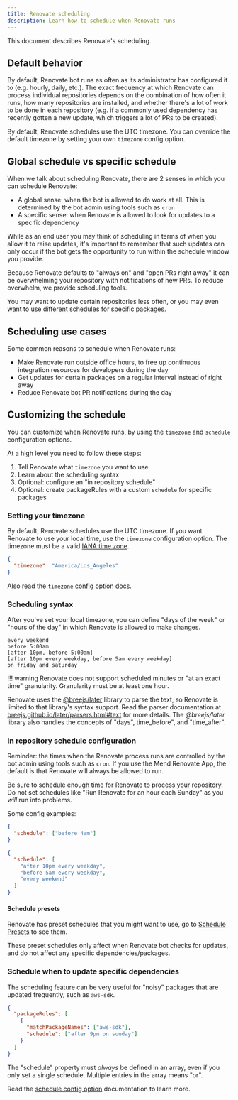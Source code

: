 ```yaml
---
title: Renovate scheduling
description: Learn how to schedule when Renovate runs
---
```


This document describes Renovate's scheduling.

## Default behavior

By default, Renovate bot runs as often as its administrator has configured it to (e.g. hourly, daily, etc.).
The exact frequency at which Renovate can process individual repositories depends on the combination of how often it runs, how many repositories are installed, and whether there's a lot of work to be done in each repository (e.g. if a commonly used dependency has recently gotten a new update, which triggers a lot of PRs to be created).

By default, Renovate schedules use the UTC timezone.
You can override the default timezone by setting your own `timezone` config option.

## Global schedule vs specific schedule

When we talk about scheduling Renovate, there are 2 senses in which you can schedule Renovate:

- A global sense: when the bot is allowed to do work at all. This is determined by the bot admin using tools such as `cron`
- A specific sense: when Renovate is allowed to look for updates to a specific dependency

While as an end user you may think of scheduling in terms of when you allow it to raise updates, it's important to remember that such updates can only occur if the bot gets the opportunity to run within the schedule window you provide.

Because Renovate defaults to "always on" and "open PRs right away" it can be overwhelming your repository with notifications of new PRs.
To reduce overwhelm, we provide scheduling tools.

You may want to update certain repositories less often, or you may even want to use different schedules for specific packages.

## Scheduling use cases

Some common reasons to schedule when Renovate runs:

- Make Renovate run outside office hours, to free up continuous integration resources for developers during the day
- Get updates for certain packages on a regular interval instead of right away
- Reduce Renovate bot PR notifications during the day

## Customizing the schedule

You can customize when Renovate runs, by using the `timezone` and `schedule` configuration options.

At a high level you need to follow these steps:

1. Tell Renovate what `timezone` you want to use
1. Learn about the scheduling syntax
1. Optional: configure an "in repository schedule"
1. Optional: create packageRules with a custom `schedule` for specific packages

### Setting your timezone

By default, Renovate schedules use the UTC timezone.
If you want Renovate to use your local time, use the `timezone` configuration option.
The timezone must be a valid [IANA time zone](https://en.wikipedia.org/wiki/List_of_tz_database_time_zones).

```json title="Setting a specific timezone in your local config file"
{
  "timezone": "America/Los_Angeles"
}
```

Also read the [`timezone` config option docs](../configuration-options.md#timezone).

### Scheduling syntax

After you've set your local timezone, you can define "days of the week" or "hours of the day" in which Renovate is allowed to make changes.

```title="Examples of the kind of schedules you can create"
every weekend
before 5:00am
[after 10pm, before 5:00am]
[after 10pm every weekday, before 5am every weekday]
on friday and saturday
```

<!-- prettier-ignore -->
!!! warning
    Renovate does not support scheduled minutes or "at an exact time" granularity.
    Granularity must be at least one hour.

Renovate uses the [@breejs/later](https://github.com/breejs/later) library to parse the text, so Renovate is limited to that library's syntax support.
Read the parser documentation at [breejs.github.io/later/parsers.html#text](https://breejs.github.io/later/parsers.html#text) for more details.
The _@breejs/later_ library also handles the concepts of "days", time_before", and "time_after".

### In repository schedule configuration

Reminder: the times when the Renovate process runs are controlled by the bot admin using tools such as `cron`.
If you use the Mend Renovate App, the default is that Renovate will always be allowed to run.

Be sure to schedule enough time for Renovate to process your repository.
Do not set schedules like "Run Renovate for an hour each Sunday" as you _will_ run into problems.

Some config examples:

```json title="Renovate should run each day before 4 am"
{
  "schedule": ["before 4am"]
}
```

```json title="Renovate should run outside of common office hours"
{
  "schedule": [
    "after 10pm every weekday",
    "before 5am every weekday",
    "every weekend"
  ]
}
```

#### Schedule presets

Renovate has preset schedules that you might want to use, go to [Schedule Presets](../presets-schedule.md) to see them.

These preset schedules only affect when Renovate bot checks for updates, and do not affect any specific dependencies/packages.

### Schedule when to update specific dependencies

The scheduling feature can be very useful for "noisy" packages that are updated frequently, such as `aws-sdk`.

```json title="Restrict aws-sdk to weekly updates"
{
  "packageRules": [
    {
      "matchPackageNames": ["aws-sdk"],
      "schedule": ["after 9pm on sunday"]
    }
  ]
}
```

The "schedule" property must _always_ be defined in an array, even if you only set a single schedule.
Multiple entries in the array means "or".

Read the [schedule config option](../configuration-options.md#schedule) documentation to learn more.
